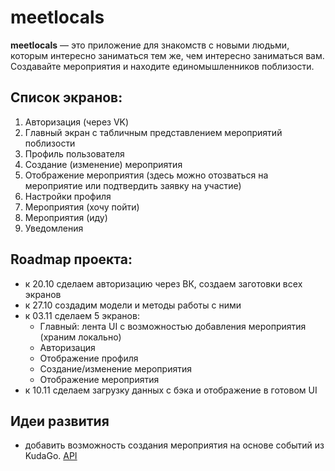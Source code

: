 # meetlocals

**meetlocals** — это приложение для знакомств с новыми людьми, которым интересно заниматься тем же, чем интересно заниматься вам. Создавайте мероприятия и находите единомышленников поблизости.

## Список экранов:
1. Авторизация (через VK)
1. Главный экран с табличным представлением мероприятий поблизости
1. Профиль пользователя
1. Создание (изменение) мероприятия
1. Отображение мероприятия (здесь можно отозваться на мероприятие или подтвердить заявку на участие)
1. Настройки профиля
1. Мероприятия (хочу пойти)
1. Мероприятия (иду)
1. Уведомления

## Roadmap проекта:
- к 20.10 сделаем авторизацию через ВК, создаем заготовки всех экранов
- к 27.10 создадим модели и методы работы с ними
- к 03.11 сделаем 5 экранов:
  - Главный: лента UI с возможностью добавления мероприятия (храним локально)
  - Авторизация
  - Отображение профиля
  - Создание/изменение мероприятия
  - Отображение мероприятия
- к 10.11 сделаем загрузку данных с бэка и отображение в готовом UI

## Идеи развития
- добавить возможность создания мероприятия на основе событий из KudaGo. [API](https://docs.kudago.com/api/)
